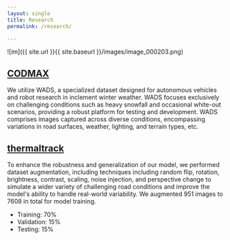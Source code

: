 ```yaml
---
layout: single
title: Research
permalink: /research/

---
```


![im]({{ site.url }}{{ site.baseurl }}/images/image_000203.png)

## [CODMAX](https://yimingyang-mtu.github.io/profilo.github.io/codmax)
  We utilize WADS, a specialized dataset designed for autonomous vehicles and robot research in inclement winter weather. WADS focuses exclusively on challenging conditions such as heavy snowfall and occasional white-out scenarios, providing a robust platform for testing and development. WADS comprises images captured across diverse conditions, encompassing variations in road surfaces, weather, lighting, and terrain types, etc.

## [thermaltrack](https://yimingyang-mtu.github.io/profilo.github.io/thermaltrack)
  To enhance the robustness and generalization of our model, we performed dataset augmentation, including techniques including random flip, rotation, brightness, contrast, scaling, noise injection, and perspective change to simulate a wider variety of challenging road conditions and improve the model's ability to handle real-world variability. We augmented 951 images to 7608 in total for model training.
  * Training: 70%
  * Validation: 15%
  * Testing: 15%


